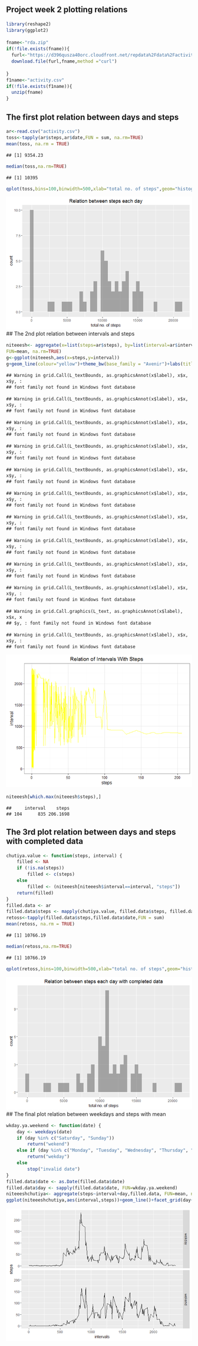 Project week 2 plotting relations
---------------------------------

``` r
library(reshape2)
library(ggplot2)

fname<-"rda.zip"
if(!file.exists(fname)){
  furl<-"https://d396qusza40orc.cloudfront.net/repdata%2Fdata%2Factivity.zip"
  download.file(furl,fname,method ="curl")
  
}
f1name<-"activity.csv"
if(!file.exists(f1name)){
  unzip(fname)
}
```

The first plot relation between days and steps
----------------------------------------------

``` r
ar<-read.csv("activity.csv")
toss<-tapply(ar$steps,ar$date,FUN = sum, na.rm=TRUE)
mean(toss, na.rm = TRUE)
```

    ## [1] 9354.23

``` r
median(toss,na.rm=TRUE)
```

    ## [1] 10395

``` r
qplot(toss,bins=100,binwidth=500,xlab="total no. of steps",geom="histogram",alpha=I(1/2),main = "Relation between steps each day")
```

![](week2_files/figure-markdown_github/plot1-1.png) \#\# The 2nd plot relation between intervals and steps

``` r
niteeesh<- aggregate(x=list(steps=ar$steps), by=list(interval=ar$interval),
FUN=mean, na.rm=TRUE)
g<-ggplot(niteeesh,aes(x=steps,y=interval))
g+geom_line(colour="yellow")+theme_bw(base_family = "Avenir")+labs(title="Relation of Intervals With Steps")
```

    ## Warning in grid.Call(L_textBounds, as.graphicsAnnot(x$label), x$x, x$y, :
    ## font family not found in Windows font database

    ## Warning in grid.Call(L_textBounds, as.graphicsAnnot(x$label), x$x, x$y, :
    ## font family not found in Windows font database

    ## Warning in grid.Call(L_textBounds, as.graphicsAnnot(x$label), x$x, x$y, :
    ## font family not found in Windows font database

    ## Warning in grid.Call(L_textBounds, as.graphicsAnnot(x$label), x$x, x$y, :
    ## font family not found in Windows font database

    ## Warning in grid.Call(L_textBounds, as.graphicsAnnot(x$label), x$x, x$y, :
    ## font family not found in Windows font database

    ## Warning in grid.Call(L_textBounds, as.graphicsAnnot(x$label), x$x, x$y, :
    ## font family not found in Windows font database

    ## Warning in grid.Call(L_textBounds, as.graphicsAnnot(x$label), x$x, x$y, :
    ## font family not found in Windows font database

    ## Warning in grid.Call(L_textBounds, as.graphicsAnnot(x$label), x$x, x$y, :
    ## font family not found in Windows font database

    ## Warning in grid.Call(L_textBounds, as.graphicsAnnot(x$label), x$x, x$y, :
    ## font family not found in Windows font database

    ## Warning in grid.Call(L_textBounds, as.graphicsAnnot(x$label), x$x, x$y, :
    ## font family not found in Windows font database

    ## Warning in grid.Call.graphics(L_text, as.graphicsAnnot(x$label), x$x, x
    ## $y, : font family not found in Windows font database

    ## Warning in grid.Call(L_textBounds, as.graphicsAnnot(x$label), x$x, x$y, :
    ## font family not found in Windows font database

![](week2_files/figure-markdown_github/plot2-1.png)

``` r
niteeesh[which.max(niteeesh$steps),]
```

    ##     interval    steps
    ## 104      835 206.1698

The 3rd plot relation between days and steps with completed data
----------------------------------------------------------------

``` r
chutiya.value <- function(steps, interval) {
    filled <- NA
    if (!is.na(steps))
        filled <- c(steps)
    else
        filled <- (niteeesh[niteeesh$interval==interval, "steps"])
    return(filled)
}
filled.data <- ar
filled.data$steps <- mapply(chutiya.value, filled.data$steps, filled.data$interval)
retoss<-tapply(filled.data$steps,filled.data$date,FUN = sum)
mean(retoss, na.rm = TRUE)
```

    ## [1] 10766.19

``` r
median(retoss,na.rm=TRUE)
```

    ## [1] 10766.19

``` r
qplot(retoss,bins=100,binwidth=500,xlab="total no. of steps",geom="histogram",alpha=I(1/2),main = "Relation between steps each day with completed data")
```

![](week2_files/figure-markdown_github/plot3-1.png) \#\# The final plot relation between weekdays and steps with mean

``` r
wkday.ya.weekend <- function(date) {
    day <- weekdays(date)
    if (day %in% c("Saturday", "Sunday"))
        return("wekend")
    else if (day %in% c("Monday", "Tuesday", "Wednesday", "Thursday", "Friday"))
        return("wekday")
    else
        stop("invalid date")
}
filled.data$date <- as.Date(filled.data$date)
filled.data$day <- sapply(filled.data$date, FUN=wkday.ya.weekend)
niteeeshchutiya<- aggregate(steps~interval+day,filled.data, FUN=mean, na.rm=TRUE)
ggplot(niteeeshchutiya,aes(interval,steps))+geom_line()+facet_grid(day~.)+xlab("intervals")+ylab("steps")
```

![](week2_files/figure-markdown_github/plot4-1.png)
